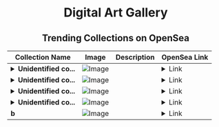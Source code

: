 <div align="center">

# Digital Art Gallery

## Trending Collections on OpenSea

| Collection Name                       | Image                                                                                     | Description                       | OpenSea Link                                                                                          |
|---------------------------------------|-------------------------------------------------------------------------------------------|-----------------------------------|--------------------------------------------------------------------------------------------------------|
| **<details><summary>Unidentified co...</summary>Unidentified contract b5795739-d39e-4de6-a94e-43671b6e98c4</details>** | ![Image](https://i.seadn.io/s/raw/files/fff116e888e00a72dce6428f32b4ae84.jpg?w=500&auto=format?w=200&auto=format) |  | <details><summary>Link</summary>[Unidentified contract b5795739-d39e-4de6-a94e-43671b6e98c4](https://opensea.io/collection/unidentified-contract-b5795739-d39e-4de6-a94e-4367)</details> |
| **<details><summary>Unidentified co...</summary>Unidentified contract bec6b926-47b6-4cf7-aedb-f33cff5c4823</details>** | ![Image](https://i.seadn.io/s/raw/files/a837708742ad8afcb35eb60ba787976d.jpg?w=500&auto=format?w=200&auto=format) |  | <details><summary>Link</summary>[Unidentified contract bec6b926-47b6-4cf7-aedb-f33cff5c4823](https://opensea.io/collection/unidentified-contract-bec6b926-47b6-4cf7-aedb-f33c)</details> |
| **<details><summary>Unidentified co...</summary>Unidentified contract 8c15d29b-a313-439a-bf66-76a02c6f5690</details>** | ![Image](https://i.seadn.io/s/raw/files/e9acf51ddce687ccf33c485e916aec1b.jpg?w=500&auto=format?w=200&auto=format) |  | <details><summary>Link</summary>[Unidentified contract 8c15d29b-a313-439a-bf66-76a02c6f5690](https://opensea.io/collection/unidentified-contract-8c15d29b-a313-439a-bf66-76a0)</details> |
| **<details><summary>Unidentified co...</summary>Unidentified contract 17d1995f-e942-410f-9d8f-ac9f37dcb5b7</details>** | ![Image](https://i.seadn.io/s/raw/files/e9acf51ddce687ccf33c485e916aec1b.jpg?w=500&auto=format?w=200&auto=format) |  | <details><summary>Link</summary>[Unidentified contract 17d1995f-e942-410f-9d8f-ac9f37dcb5b7](https://opensea.io/collection/unidentified-contract-17d1995f-e942-410f-9d8f-ac9f)</details> |
| **b** | ![Image](https://i.seadn.io/s/raw/files/d2444d4a22b8d7f8f8604e9029550488.jpg?w=500&auto=format?w=200&auto=format) |  | <details><summary>Link</summary>[b](https://opensea.io/collection/b-16384)</details> |

</div>